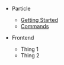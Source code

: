 - Particle

  - [Getting Started](particle/getting-started.md)
  - [Commands](particle/commands.md)

- Frontend

  - Thing 1
  - Thing 2